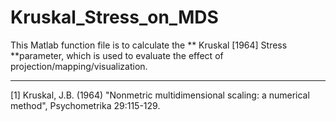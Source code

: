# Kruskal_Stress_on_MDS

This Matlab function file is to calculate the ** Kruskal [1964] Stress **parameter, which is used to evaluate the effect of projection/mapping/visualization.


------
[1] Kruskal, J.B. (1964) "Nonmetric multidimensional scaling: a numerical method", Psychometrika 29:115-129.
